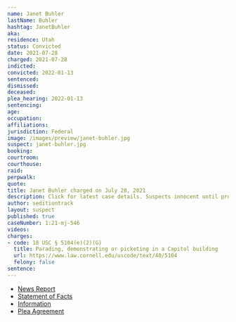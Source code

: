 ```yaml
---
name: Janet Buhler
lastName: Buhler
hashtag: JanetBuhler
aka:
residence: Utah
status: Convicted
date: 2021-07-28
charged: 2021-07-28
indicted:
convicted: 2022-01-13
sentenced:
dismissed:
deceased:
plea_hearing: 2022-01-13
sentencing:
age:
occupation:
affiliations:
jurisdiction: Federal
image: /images/preview/janet-buhler.jpg
suspect: janet-buhler.jpg
booking:
courtroom:
courthouse:
raid:
perpwalk:
quote:
title: Janet Buhler charged on July 28, 2021
description: Click for latest case details. Suspects innocent until proven guilty.
author: seditiontrack
layout: suspect
published: true
caseNumber: 1:21-mj-546
videos:
charges:
- code: 18 USC § 5104(e)(2)(G)
  title: Parading, demonstrating or picketing in a Capitol building
  url: https://www.law.cornell.edu/uscode/text/40/5104
  felony: false
sentence:
---
```

- [News Report](https://www.sltrib.com/news/2021/08/02/two-more-utahns-arrested/)
- [Statement of Facts](https://www.justice.gov/usao-dc/case-multi-defendant/file/1421591/download)
- [Information](https://extremism.gwu.edu/sites/g/files/zaxdzs2191/f/Janet%20Buhler%20Information.pdf)
- [Plea Agreement](https://extremism.gwu.edu/sites/g/files/zaxdzs2191/f/Janet%20Buhler%20Plea%20Agreement.pdf)
